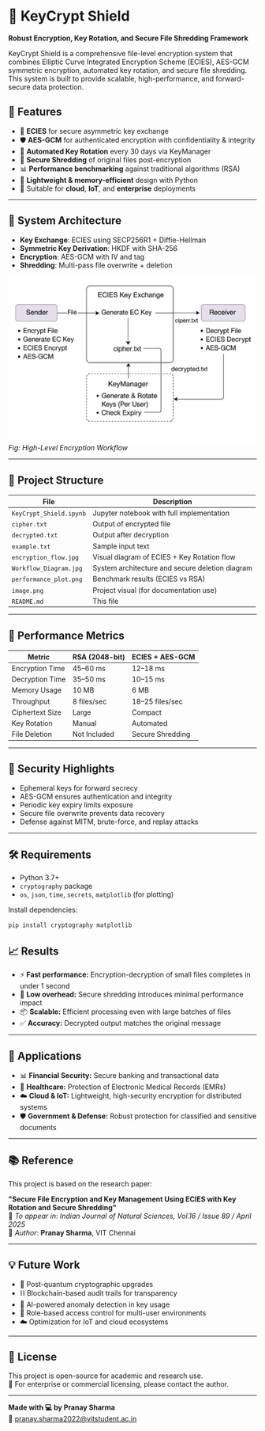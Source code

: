 # 🔐 KeyCrypt Shield

**Robust Encryption, Key Rotation, and Secure File Shredding Framework**

KeyCrypt Shield is a comprehensive file-level encryption system that combines Elliptic Curve Integrated Encryption Scheme (ECIES), AES-GCM symmetric encryption, automated key rotation, and secure file shredding. This system is built to provide scalable, high-performance, and forward-secure data protection.

## 🚀 Features

- 🔑 **ECIES** for secure asymmetric key exchange
- 🛡️ **AES-GCM** for authenticated encryption with confidentiality & integrity
- 🔁 **Automated Key Rotation** every 30 days via KeyManager
- 🧨 **Secure Shredding** of original files post-encryption
- 📊 **Performance benchmarking** against traditional algorithms (RSA)
- 📂 **Lightweight & memory-efficient** design with Python
- 📎 Suitable for **cloud**, **IoT**, and **enterprise** deployments

---

## 🧠 System Architecture

- **Key Exchange**: ECIES using SECP256R1 + Diffie-Hellman
- **Symmetric Key Derivation**: HKDF with SHA-256
- **Encryption**: AES-GCM with IV and tag
- **Shredding**: Multi-pass file overwrite + deletion

![](Workflow_Diagram.jpg)
*Fig: High-Level Encryption Workflow*

---

## 📁 Project Structure

| File | Description |
|------|-------------|
| `KeyCrypt_Shield.ipynb` | Jupyter notebook with full implementation |
| `cipher.txt` | Output of encrypted file |
| `decrypted.txt` | Output after decryption |
| `example.txt` | Sample input text |
| `encryption_flow.jpg` | Visual diagram of ECIES + Key Rotation flow |
| `Workflow_Diagram.jpg` | System architecture and secure deletion diagram |
| `performance_plot.png` | Benchmark results (ECIES vs RSA) |
| `image.png` | Project visual (for documentation use) |
| `README.md` | This file |

---

## 🔬 Performance Metrics

| Metric | RSA (2048-bit) | ECIES + AES-GCM |
|--------|----------------|------------------|
| Encryption Time | 45–60 ms | 12–18 ms |
| Decryption Time | 35–50 ms | 10–15 ms |
| Memory Usage | 10 MB | 6 MB |
| Throughput | 8 files/sec | 18–25 files/sec |
| Ciphertext Size | Large | Compact |
| Key Rotation | Manual | Automated |
| File Deletion | Not Included | Secure Shredding |

---

## 🔐 Security Highlights

- Ephemeral keys for forward secrecy
- AES-GCM ensures authentication and integrity
- Periodic key expiry limits exposure
- Secure file overwrite prevents data recovery
- Defense against MITM, brute-force, and replay attacks

---

## 🛠 Requirements

- Python 3.7+
- `cryptography` package
- `os`, `json`, `time`, `secrets`, `matplotlib` (for plotting)

Install dependencies:
```bash
pip install cryptography matplotlib
```

## 📈 Results

- ⚡ **Fast performance:** Encryption-decryption of small files completes in under 1 second  
- 🧨 **Low overhead:** Secure shredding introduces minimal performance impact  
- 📦 **Scalable:** Efficient processing even with large batches of files  
- ✅ **Accuracy:** Decrypted output matches the original message

---

## 🧩 Applications

- 📊 **Financial Security:** Secure banking and transactional data  
- 🏥 **Healthcare:** Protection of Electronic Medical Records (EMRs)  
- ☁️ **Cloud & IoT:** Lightweight, high-security encryption for distributed systems  
- 🛡️ **Government & Defense:** Robust protection for classified and sensitive documents

---

## 📚 Reference

This project is based on the research paper:

**"Secure File Encryption and Key Management Using ECIES with Key Rotation and Secure Shredding"**  
📅 *To appear in*: *Indian Journal of Natural Sciences, Vol.16 / Issue 89 / April 2025*  
👤 *Author*: **Pranay Sharma**, VIT Chennai

---

## 💡 Future Work

- 🔐 Post-quantum cryptographic upgrades  
- ⛓️ Blockchain-based audit trails for transparency  
- 🤖 AI-powered anomaly detection in key usage  
- 👥 Role-based access control for multi-user environments  
- ☁️ Optimization for IoT and cloud ecosystems

---

## 📃 License

This project is open-source for academic and research use.  
📩 For enterprise or commercial licensing, please contact the author.

---

**Made with 💻 by Pranay Sharma**  
📧 pranay.sharma2022@vitstudent.ac.in
